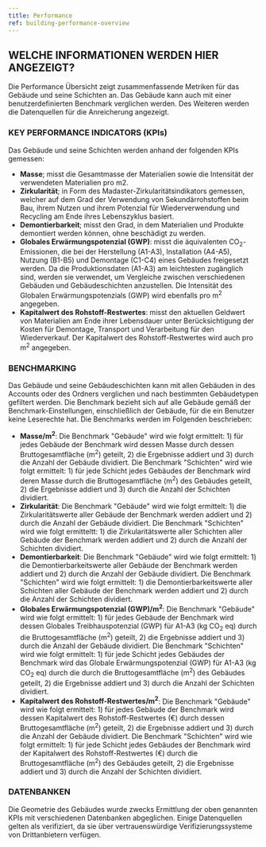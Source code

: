 ```yaml
---
title: Performance
ref: building-performance-overview
---
```


## WELCHE INFORMATIONEN WERDEN HIER ANGEZEIGT?
Die Performance Übersicht zeigt zusammenfassende Metriken für das Gebäude und seine Schichten an. Das Gebäude kann auch mit einer benutzerdefinierten Benchmark verglichen werden. Des Weiteren werden die Datenquellen für die Anreicherung angezeigt.

### KEY PERFORMANCE INDICATORS (KPIs)
Das Gebäude und seine Schichten werden anhand der folgenden KPIs gemessen:

- **Masse**; misst die Gesamtmasse der Materialien sowie die Intensität der verwendeten Materialien pro m2.
- **Zirkularität**; in Form des Madaster-Zirkularitätsindikators gemessen, welcher auf dem Grad der Verwendung von Sekundärrohstoffen beim Bau, ihrem Nutzen und ihrem Potenzial für Wiederverwendung und Recycling am Ende ihres Lebenszyklus basiert.
- **Demontierbarkeit**; misst den Grad, in dem Materialien und Produkte demontiert werden können, ohne beschädigt zu werden.
- **Globales Erwärmungspotenzial (GWP)**: misst die äquivalenten CO<sub>2</sub>-Emissionen, die bei der Herstellung (A1-A3), Installation (A4-A5), Nutzung (B1-B5) und Demontage (C1-C4) eines Gebäudes freigesetzt werden. Da die Produktionsdaten (A1-A3) am leichtesten zugänglich sind, werden sie verwendet, um Vergleiche zwischen verschiedenen Gebäuden und Gebäudeschichten anzustellen. Die Intensität des Globalen Erwärmungspotenzials (GWP) wird ebenfalls pro m<sup>2</sup> angegeben. 
- **Kapitalwert des Rohstoff-Restwertes**: misst den aktuellen Geldwert von Materialien am Ende ihrer Lebensdauer unter Berücksichtigung der Kosten für Demontage, Transport und Verarbeitung für den Wiederverkauf. Der Kapitalwert des Rohstoff-Restwertes wird auch pro m<sup>2</sup> angegeben.

### BENCHMARKING
Das Gebäude und seine Gebäudeschichten kann mit allen Gebäuden in des Accounts oder des Ordners verglichen und nach bestimmten Gebäudetypen gefiltert werden. Die Benchmark bezieht sich auf alle Gebäude gemäß der Benchmark-Einstellungen, einschließlich der Gebäude, für die ein Benutzer keine Leserechte hat. Die Benchmarks werden im Folgenden beschrieben:

- **Masse/m<sup>2</sup>**: 
Die Benchmark "Gebäude" wird wie folgt ermittelt: 1) für jedes Gebäude der Benchmark wird dessen Masse durch dessen Bruttogesamtfläche (m<sup>2</sup>) geteilt, 2) die Ergebnisse addiert und 3) durch die Anzahl der Gebäude dividiert. 
Die Benchmark "Schichten" wird wie folgt ermittelt: 1) für jede Schicht jedes Gebäudes der Benchmark wird deren Masse durch die Bruttogesamtfläche (m<sup>2</sup>) des Gebäudes geteilt, 2) die Ergebnisse addiert und 3) durch die Anzahl der Schichten dividiert.
- **Zirkularität**:
Die Benchmark "Gebäude" wird wie folgt ermittelt: 1) die Zirkularitätswerte aller Gebäude der Benchmark werden addiert und 2) durch die Anzahl der Gebäude dividiert. Die Benchmark "Schichten" wird wie folgt ermitteltt: 1) die Zirkularitätswerte aller Schichten aller Gebäude der Benchmark werden addiert und 2) durch die Anzahl der Schichten dividiert.
- **Demontierbarkeit**: 
Die Benchmark "Gebäude" wird wie folgt ermittelt: 1) die Demontierbarkeitswerte aller Gebäude der Benchmark werden addiert und 2) durch die Anzahl der Gebäude dividiert.
Die Benchmark "Schichten" wird wie folgt ermittelt: 1) die Demontierbarkeitswerte aller Schichten aller Gebäude der Benchmark werden addiert und 2) durch die Anzahl der Schichten dividiert.
- **Globales Erwärmungspotenzial (GWP)/m<sup>2</sup>**:
Die Benchmark "Gebäude" wird wie folgt ermittelt: 1) für jedes Gebäude der Benchmark wird dessen Globales Treibhauspotenzial (GWP) für A1-A3 (kg CO<sub>2</sub> eq) durch die Bruttogesamtfläche (m<sup>2</sup>) geteilt, 2) die Ergebnisse addiert und 3) durch die Anzahl der Gebäude dividiert.
Die Benchmark "Schichten" wird wie folgt ermittelt: 1) für jede Schicht jedes Gebäudes der Benchmark wird das Globale Erwärmungspotenzial (GWP) für A1-A3 (kg CO<sub>2</sub> eq) durch die durch die Bruttogesamtfläche (m<sup>2</sup>) des Gebäudes geteilt, 2) die Ergebnisse addiert und 3) durch die Anzahl der Schichten dividiert. 
- **Kapitalwert des Rohstoff-Restwertes/m<sup>2</sup>**:
Die Benchmark "Gebäude" wird wie folgt ermittelt: 1) für jedes Gebäude der Benchmark wird dessen Kapitalwert des Rohstoff-Restwertes (€) durch dessen Bruttogesamtfläche (m<sup>2</sup>) geteilt, 2) die Ergebnisse addiert und 3) durch die Anzahl der Gebäude dividiert.
Die Benchmark "Schichten" wird wie folgt ermittelt: 1) für jede Schicht jedes Gebäudes der Benchmark wird der Kapitalwert des Rohstoff-Restwertes (€) durch die Bruttogesamtfläche (m<sup>2</sup>) des Gebäudes geteilt, 2) die Ergebnisse addiert und 3) durch die Anzahl der Schichten dividiert.

### DATENBANKEN
Die Geometrie des Gebäudes wurde zwecks Ermittlung der oben genannten KPIs mit verschiedenen Datenbanken abgeglichen. Einige Datenquellen gelten als verifiziert, da sie über vertrauenswürdige Verifizierungssysteme von Drittanbietern verfügen.